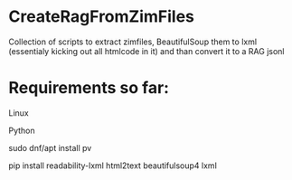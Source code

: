 # CreateRagFromZimFiles
Collection of scripts to extract zimfiles, BeautifulSoup them to lxml (essentialy kicking out all htmlcode in it) and than convert it to a RAG jsonl

# Requirements so far:
Linux 

Python

sudo dnf/apt install pv

pip install readability-lxml html2text beautifulsoup4 lxml
